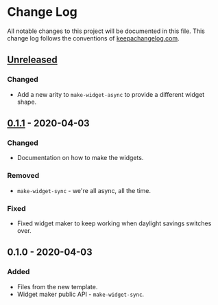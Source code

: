 # Change Log
All notable changes to this project will be documented in this file. This change log follows the conventions of [keepachangelog.com](http://keepachangelog.com/).

## [Unreleased]
### Changed
- Add a new arity to `make-widget-async` to provide a different widget shape.

## [0.1.1] - 2020-04-03
### Changed
- Documentation on how to make the widgets.

### Removed
- `make-widget-sync` - we're all async, all the time.

### Fixed
- Fixed widget maker to keep working when daylight savings switches over.

## 0.1.0 - 2020-04-03
### Added
- Files from the new template.
- Widget maker public API - `make-widget-sync`.

[Unreleased]: https://github.com/your-name/gilbot/compare/0.1.1...HEAD
[0.1.1]: https://github.com/your-name/gilbot/compare/0.1.0...0.1.1
